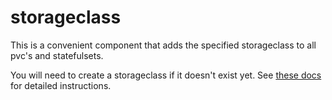 # storageclass

This is a convenient component that adds the specified storageclass to all pvc's and statefulsets.

You will need to create a storageclass if it doesn't exist yet. See [these docs](https://docs.sourcegraph.com/admin/install/kubernetes/configure#configure-a-storage-class) for detailed instructions.